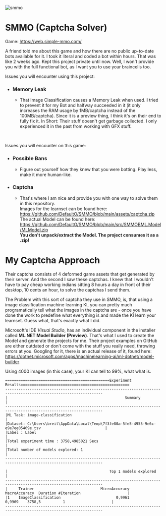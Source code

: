 ![smmo](https://user-images.githubusercontent.com/42414542/142766190-a6dc162f-4dd3-41f4-98e8-44689b2ec54f.png)
# SMMO (Captcha Solver)

Game: https://web.simple-mmo.com/

A friend told me about this game and how there are no public up-to-date bots available for it. I took it literal and coded a bot within hours. That was like 2 weeks ago. Kept this project private until now. Well, I won't provide you with the full functional bot, as I want you to use your braincells too.

Issues you will encounter using this project:
- ### Memory Leak
  - That Image Classification causes a Memory Leak when used. I tried to prevent it for my Bot and halfway succeeded in it (it only increases the RAM usage by 1MB/captcha instead of the 100MB/captcha). Since it is a preview thing, I think it's on their end to fully fix it. In Short: Their stuff doesn't get garbage collected. I only experienced it in the past from working with GFX stuff.

<br/>

Issues you will encounter on this game:
- ### Possible Bans
  - Figure out yourself how they knew that you were botting. Play less, make it more human-like.
- ### Captcha
  - That's where I am nice and provide you with one way to solve them in this repository.<br/>Images for the learnset can be found here: https://github.com/DefaultO/SMMO/blob/main/assets/captcha.zip<br/>The actual Model can be found here: https://github.com/DefaultO/SMMO/blob/main/src/SMMOBML.Model/MLModel.zip<br/>**You don't unpack/extract the Model. The project consumes it as a .zip!**

# My Captcha Approach
Their captcha consists of 4 deformed game assets that get generated by their server. And the second I saw these captchas. I knew that I wouldn't have to pay cheap working indians sitting 8 hours a day in front of their desktop, 10 cents an hour, to solve the captchas I send them.

The Problem with this sort of captcha they use in SMMO, is, that using a image classification machine learning KI, you can pretty much programatically tell what the images in the captcha are - once you have done the work to predefine what everything is and made the KI learn your learnset. Guess what, that's exactly what I did.

Microsoft's IDE *Visual Studio*, has an individual component in the installer called **ML.NET Model Builder (Preview)**. That's what I used to create the Model and generate the projects for me. Their project examples on GitHub are either outdated or don't come with the stuff you really need, throwing errors at you. Googling for it, there is an actual release of it, found here: https://dotnet.microsoft.com/apps/machinelearning-ai/ml-dotnet/model-builder

Using 4000 images (in this case), your KI can tell to 99%, what what is.
```
===============================================Experiment Results=================================================
------------------------------------------------------------------------------------------------------------------
|                                                     Summary                                                    |
------------------------------------------------------------------------------------------------------------------
|ML Task: image-classification                                                                                   |
|Dataset: C:\Users\breit\AppData\Local\Temp\7f3fe80a-5fe5-4955-9e6c-e9e7ee05409e.tsv                             |
|Label : Label                                                                                                   |
|Total experiment time : 3758,4985021 Secs                                                                       |
|Total number of models explored: 1                                                                              |
------------------------------------------------------------------------------------------------------------------

|                                              Top 1 models explored                                             |
------------------------------------------------------------------------------------------------------------------
|     Trainer                              MicroAccuracy  MacroAccuracy  Duration #Iteration                     |
|1    ImageClassification                         0,9961         0,9969    3758,5          1                     |
------------------------------------------------------------------------------------------------------------------
```
